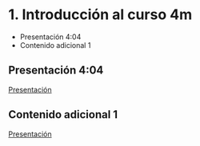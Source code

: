 # 1. Introducción al curso 4m

* Presentación 4:04 
* Contenido adicional 1

## Presentación 4:04 

[Presentación](pdfs/1.1_Presentacion.pdf)

## Contenido adicional 1

[Presentación](pdfs/1.1_Presentacion.pdf)
